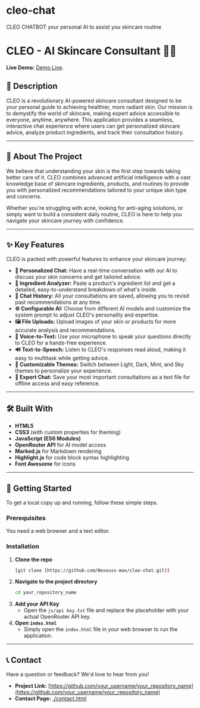 # cleo-chat
CLEO CHATBOT your personal AI to assist you skincare routine
# CLEO - AI Skincare Consultant 🧴✨

**Live Demo:** [Demo Live](https://cleocaiv3.netlify.app/).

## 📖 Description

CLEO is a revolutionary AI-powered skincare consultant designed to be your personal guide to achieving healthier, more radiant skin. Our mission is to demystify the world of skincare, making expert advice accessible to everyone, anytime, anywhere. This application provides a seamless, interactive chat experience where users can get personalized skincare advice, analyze product ingredients, and track their consultation history.

---

## 🌟 About The Project

We believe that understanding your skin is the first step towards taking better care of it. CLEO combines advanced artificial intelligence with a vast knowledge base of skincare ingredients, products, and routines to provide you with personalized recommendations tailored to your unique skin type and concerns.

Whether you're struggling with acne, looking for anti-aging solutions, or simply want to build a consistent daily routine, CLEO is here to help you navigate your skincare journey with confidence.

---

## ✨ Key Features

CLEO is packed with powerful features to enhance your skincare journey:

* **🤖 Personalized Chat:** Have a real-time conversation with our AI to discuss your skin concerns and get tailored advice.
* **🔬 Ingredient Analyzer:** Paste a product's ingredient list and get a detailed, easy-to-understand breakdown of what's inside.
* **📂 Chat History:** All your consultations are saved, allowing you to revisit past recommendations at any time.
* **⚙️ Configurable AI:** Choose from different AI models and customize the system prompt to adjust CLEO's personality and expertise.
* **🖼️ File Uploads:** Upload images of your skin or products for more accurate analysis and recommendations.
* **🎤 Voice-to-Text:** Use your microphone to speak your questions directly to CLEO for a hands-free experience.
* **🔊 Text-to-Speech:** Listen to CLEO's responses read aloud, making it easy to multitask while getting advice.
* **🎨 Customizable Themes:** Switch between Light, Dark, Mint, and Sky themes to personalize your experience.
* **💾 Export Chat:** Save your most important consultations as a text file for offline access and easy reference.

---

## 🛠️ Built With

* **HTML5**
* **CSS3** (with custom properties for theming)
* **JavaScript (ES6 Modules)**
* **OpenRouter API** for AI model access
* **Marked.js** for Markdown rendering
* **Highlight.js** for code block syntax highlighting
* **Font Awesome** for icons

---

## 🚀 Getting Started

To get a local copy up and running, follow these simple steps.

### Prerequisites

You need a web browser and a text editor.

### Installation

1.  **Clone the repo**
    ```sh
    [git clone [https://github.com/Nexouss-max/cleo-chat.git)]
    ```
2.  **Navigate to the project directory**
    ```sh
    cd your_repository_name
    ```
3.  **Add your API Key**
    * Open the `js/api key.txt` file and replace the placeholder with your actual OpenRouter API key.
4.  **Open `index.html`**
    * Simply open the `index.html` file in your web browser to run the application.

---

## 📞 Contact

Have a question or feedback? We'd love to hear from you!

* **Project Link:** [https://github.com/your_username/your_repository_name](https://github.com/your_username/your_repository_name)
* **Contact Page:** [./contact.html](contact.html)

